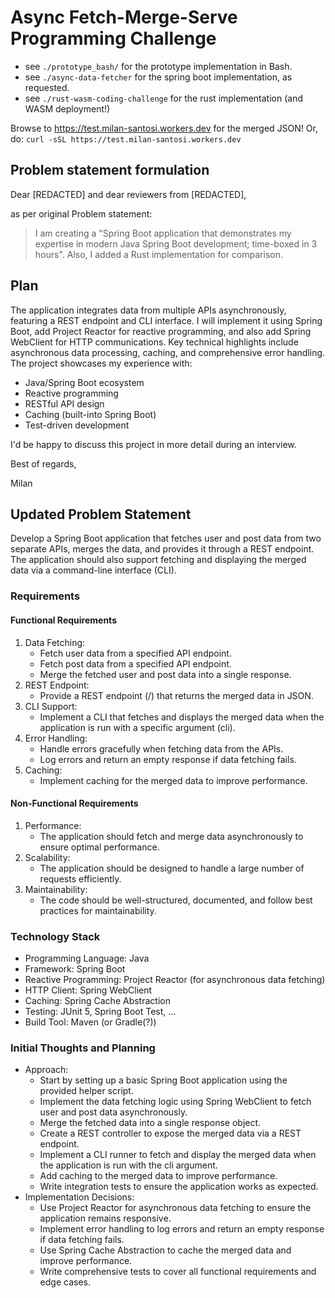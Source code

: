 # Async Fetch-Merge-Serve Programming Challenge #

- see `./prototype_bash/` for the prototype implementation in Bash.
- see `./async-data-fetcher` for the spring boot implementation, as requested.
- see `./rust-wasm-coding-challenge` for the rust implementation  (and WASM deployment!)

Browse to https://test.milan-santosi.workers.dev for the merged JSON!
Or, do: `curl -sSL https://test.milan-santosi.workers.dev`


## Problem statement formulation

Dear [REDACTED] and dear reviewers from [REDACTED],

as per original Problem statement:

> I am creating a "Spring Boot application that demonstrates my
> expertise in modern Java Spring Boot development; time-boxed in 3
> hours".  Also, I added a Rust implementation for comparison.


## Plan
The application integrates data from multiple APIs asynchronously,
featuring a REST endpoint and CLI interface.  I will implement it using
Spring Boot, add Project Reactor for reactive programming, and also add
Spring WebClient for HTTP communications.  Key technical highlights
include asynchronous data processing, caching, and comprehensive error
handling.  The project showcases my experience with:

- Java/Spring Boot ecosystem
- Reactive programming
- RESTful API design
- Caching (built-into Spring Boot)
- Test-driven development

I'd be happy to discuss this project in more detail during an interview.

Best of regards,

Milan

## Updated Problem Statement
Develop a Spring Boot application that fetches user and post data from
two separate APIs, merges the data, and provides it through a REST
endpoint. The application should also support fetching and displaying
the merged data via a command-line interface (CLI).
### Requirements
#### Functional Requirements
1. Data Fetching:
   - Fetch user data from a specified API endpoint.
   - Fetch post data from a specified API endpoint.
   - Merge the fetched user and post data into a single response.
2. REST Endpoint:
   - Provide a REST endpoint (/) that returns the merged data in JSON.
3. CLI Support:
   - Implement a CLI that fetches and displays the merged data when the
     application is run with a specific argument (cli).
4. Error Handling:
   - Handle errors gracefully when fetching data from the APIs.
   - Log errors and return an empty response if data fetching fails.
5. Caching:
   - Implement caching for the merged data to improve performance.
#### Non-Functional Requirements
1. Performance:
   - The application should fetch and merge data asynchronously to
     ensure optimal performance.
2. Scalability:
   - The application should be designed to handle a large number of
     requests efficiently.
3. Maintainability:
   - The code should be well-structured, documented, and follow best
     practices for maintainability.
### Technology Stack
- Programming Language: Java
- Framework: Spring Boot
- Reactive Programming: Project Reactor (for asynchronous data fetching)
- HTTP Client: Spring WebClient
- Caching: Spring Cache Abstraction
- Testing: JUnit 5, Spring Boot Test, ...
- Build Tool: Maven (or Gradle(?))

### Initial Thoughts and Planning
- Approach:
  - Start by setting up a basic Spring Boot application using the
    provided helper script.
  - Implement the data fetching logic using Spring WebClient to fetch
    user and post data asynchronously.
  - Merge the fetched data into a single response object.
  - Create a REST controller to expose the merged data via a REST
    endpoint.
  - Implement a CLI runner to fetch and display the merged data when the
    application is run with the cli argument.
  - Add caching to the merged data to improve performance.
  - Write integration tests to ensure the application works as expected.
- Implementation Decisions:
  - Use Project Reactor for asynchronous data fetching to ensure the
    application remains responsive.
  - Implement error handling to log errors and return an empty response
    if data fetching fails.
  - Use Spring Cache Abstraction to cache the merged data and improve
    performance.
  - Write comprehensive tests to cover all functional requirements and
    edge cases.

